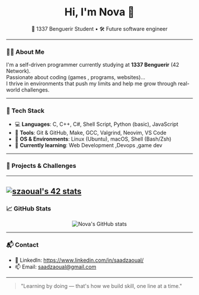 <h1 align="center">Hi, I'm Nova 👋</h1>
<p align="center">
  🧠 1337 Benguerir Student • 🛠️ Future software engineer
</p>

---

### 👨‍💻 About Me

I'm a self-driven programmer currently studying at **1337 Benguerir** (42 Network).  
Passionate about coding (games , programs, websites)...  
I thrive in environments that push my limits and help me grow through real-world challenges.

---

### 🔧 Tech Stack

- 💻 **Languages**: C, C++, C#, Shell Script, Python (basic), JavaScript
- 🧰 **Tools**: Git & GitHub, Make, GCC, Valgrind, Neovim, VS Code
- 🐧 **OS & Environments**: Linux (Ubuntu), macOS, Shell (Bash/Zsh)
- 🌱 **Currently learning**: Web Development ,Devops ,game dev

---

### 🚀 Projects & Challenges


---
[![szaoual's 42 stats](https://badge.mediaplus.ma/levi/szaoual)](https://github.com/oakoudad/badge42)
---
### 📈 GitHub Stats

<p align="center">
  <img src="https://github-readme-stats.vercel.app/api?username=saadzaoual&show_icons=true&theme=tokyonight" alt="Nova's GitHub stats" />
</p>

---

### 📬 Contact

- 🔗 LinkedIn: https://www.linkedin.com/in/saadzaoual/
- 📫 Email: saadzaoual@gmail.com

---

> "Learning by doing — that's how we build skill, one line at a time."

